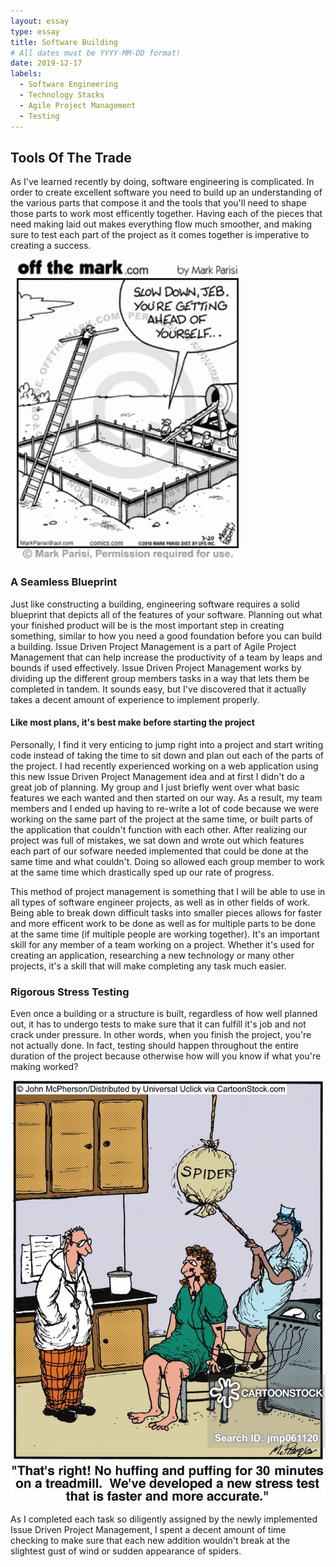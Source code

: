 ```yaml
---
layout: essay
type: essay
title: Software Building
# All dates must be YYYY-MM-DD format!
date: 2019-12-17
labels:
  - Software Engineering
  - Technology Stacks
  - Agile Project Management
  - Testing
---
```


## Tools Of The Trade

As I've learned recently by doing, software engineering is complicated. In order to create excellent software you
 need to
 build
 up an understanding of the various parts that compose it and the tools that you'll need to shape those parts to
  work most efficently together. Having each of the pieces that need making laid out makes everything flow much
   smoother, and making sure to test each part of the project as it comes together is imperative to creating a success.


<img class="ui right medium floated rounded image" src="../images/software-building/foundation.gif">

### A Seamless Blueprint

Just like constructing a building, engineering software requires a solid blueprint that depicts all of the
 features of your software. Planning
 out what your finished product will be is the most important step in creating something, similar to how you need a good
  foundation before you can build a building. Issue Driven Project Management is a part of Agile Project Management
   that can help increase the productivity of a team by leaps and bounds if used effectively. Issue Driven Project Management works by dividing up
    the different group members tasks in a way that lets them be completed in tandem. It sounds easy, but I've
     discovered that it actually takes a decent amount of experience to implement properly. 
      
#### Like most plans, it's best make before starting the project 
      
Personally, I find it very enticing to jump right into a project and start writing code instead of taking the
 time to sit down and plan out each of the parts of the project. I had recently experienced working on a web
  application using this new Issue Driven Project Management idea and at first I didn't do a great job of
   planning. My group and I just briefly went over what basic features we each wanted and then started on our way. As a
   result, my team members and I ended up having to re-write a lot of code because we were working on the same part
    of the project at the same time, or built parts of the application that couldn't function with each other. After
     realizing our
     project was full of mistakes, we sat
     down and wrote out which features each part of our sofware needed implemented that could be done at the same
      time and what couldn't. Doing so allowed each group member to work at the same time which drastically sped up
       our rate of progress. 
      
This method of project management is something that I will be able to use in all types of software engineer projects, as well as in other fields of work. Being able to break down difficult tasks into smaller pieces allows for faster
 and more efficent work to be done as well as for multiple parts to be done at the same time (if multiple people are
  working together). It's an important skill
  for any member of a team working on a project. Whether it's used for creating an application, researching a new
   technology or many other projects, it's a skill that will make completing any task much easier.
   
### Rigorous Stress Testing

Even once a building or a structure is built, regardless of how well planned out, it has to undergo tests to make sure that it can fulfill it's job and
 not crack under pressure. In other words, when you finish the project, you're not actually done. In fact, testing
  should happen throughout the entire duration of the project because otherwise how will you know if what you're
   making worked?
 
 <img class="ui left medium floated rounded image" src="../images/software-building/spiders.jpg">
 
 As I completed each task so diligently assigned by the newly implemented Issue Driven Project Management, I spent a
  decent amount of time checking to make sure that each new addition wouldn't break at the slightest gust of wind or
   sudden appearance of spiders.